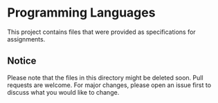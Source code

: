 # Programming Languages

This project contains files that were provided as specifications for assignments. 

## Notice

Please note that the files in this directory might be deleted soon. Pull requests are welcome. For major changes, please open an issue first to discuss what you would like to change.
